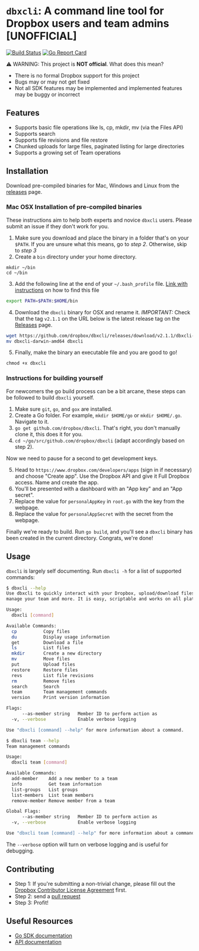 # `dbxcli`: A command line tool for Dropbox users and team admins [UNOFFICIAL]

[![Build Status](https://travis-ci.org/dropbox/dbxcli.svg?branch=master)](https://travis-ci.org/dropbox/dbxcli)
[![Go Report Card](https://goreportcard.com/badge/github.com/dropbox/dbxcli)](https://goreportcard.com/report/github.com/dropbox/dbxcli)

:warning: WARNING: This project is **NOT official**. What does this mean?

  * There is no formal Dropbox support for this project
  * Bugs may or may not get fixed
  * Not all SDK features may be implemented and implemented features may be buggy or incorrect

## Features

  * Supports basic file operations like ls, cp, mkdir, mv (via the Files API)
  * Supports search
  * Supports file revisions and file restore
  * Chunked uploads for large files, paginated listing for large directories
  * Supports a growing set of Team operations

## Installation

Download pre-compiled binaries for Mac, Windows and Linux from the [releases](https://github.com/dropbox/dbxcli/releases) page.

### Mac OSX Installation of pre-compiled binaries
These instructions aim to help both experts and novice `dbxcli` users. Please submit an issue if they don't work for you.  

1. Make sure you download and place the binary in a folder that's on your `$PATH`.  If you are unsure what this means, go to *step 2*. Otherwise, skip to *step 3*
2. Create a `bin` directory under your home directory.
```
mkdir ~/bin
cd ~/bin
```
3. Add the following line at the end of your `~/.bash_profile` file.  [Link with instructions](https://natelandau.com/my-mac-osx-bash_profile/) on how to find this file
```sh
export PATH=$PATH:$HOME/bin
```
4. Download the `dbxcli` binary for OSX and rename it.  *IMPORTANT:* Check that the tag `v2.1.1` on the URL below is the latest release tag on the [Releases](https://github.com/dropbox/dbxcli/releases) page.
```sh
wget https://github.com/dropbox/dbxcli/releases/download/v2.1.1/dbxcli-darwin-amd64 
mv dbxcli-darwin-amd64 dbxcli
```
5. Finally, make the binary an executable file and you are good to go!
```
chmod +x dbxcli
```

### Instructions for building yourself
For newcomers the go build process can be a bit arcane, these steps can be followed to build `dbxcli` yourself.

1. Make sure `git`, `go`, and `gox` are installed. 
2. Create a Go folder. For example, `mkdir $HOME/go` or `mkdir $HOME/.go`. Navigate to it.
3. `go get github.com/dropbox/dbxcli`. That's right, you don't manually clone it, this does it for you.
4. `cd ~/go/src/github.com/dropbox/dbxcli` (adapt accordingly based on step 2).

Now we need to pause for a second to get development keys. 

5. Head to `https://www.dropbox.com/developers/apps` (sign in if necessary) and choose "Create app". Use the Dropbox API and give it Full Dropbox access. Name and create the app.
6. You'll be presented with a dashboard with an "App key" and an "App secret".
7. Replace the value for `personalAppKey` in  `root.go` with the key from the webpage.
8. Replace the value for `personalAppSecret` with the secret from the webpage.

Finally we're ready to build. Run `go build`, and you'll see a `dbxcli` binary has been created in the current directory. Congrats, we're done!

## Usage

`dbxcli` is largely self documenting. Run `dbxcli -h` for a list of supported commands:

```sh
$ dbxcli --help
Use dbxcli to quickly interact with your Dropbox, upload/download files,
manage your team and more. It is easy, scriptable and works on all platforms!

Usage:
  dbxcli [command]

Available Commands:
  cp          Copy files
  du          Display usage information
  get         Download a file
  ls          List files
  mkdir       Create a new directory
  mv          Move files
  put         Upload files
  restore     Restore files
  revs        List file revisions
  rm          Remove files
  search      Search
  team        Team management commands
  version     Print version information

Flags:
      --as-member string   Member ID to perform action as
  -v, --verbose            Enable verbose logging

Use "dbxcli [command] --help" for more information about a command.

$ dbxcli team --help
Team management commands

Usage:
  dbxcli team [command]

Available Commands:
  add-member    Add a new member to a team
  info          Get team information
  list-groups   List groups
  list-members  List team members
  remove-member Remove member from a team

Global Flags:
      --as-member string   Member ID to perform action as
  -v, --verbose            Enable verbose logging

Use "dbxcli team [command] --help" for more information about a command.
```

The `--verbose` option will turn on verbose logging and is useful for debugging.

## Contributing

 * Step 1: If you're submitting a non-trivial change, please fill out the [Dropbox Contributor License Agreement](https://opensource.dropbox.com/cla/) first.
 * Step 2: send a [pull request](https://help.github.com/articles/using-pull-requests/)
 * Step 3: Profit!
 
## Useful Resources

* [Go SDK documentation](https://godoc.org/github.com/dropbox/dropbox-sdk-go-unofficial)
* [API documentation](https://www.dropbox.com/developers/documentation/http/documentation)
